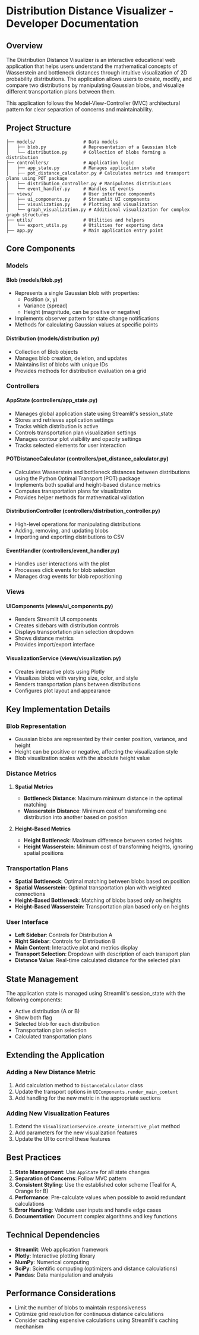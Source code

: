# Distribution Distance Visualizer - Developer Documentation

## Overview

The Distribution Distance Visualizer is an interactive educational web application that helps users understand the mathematical concepts of Wasserstein and bottleneck distances through intuitive visualization of 2D probability distributions. The application allows users to create, modify, and compare two distributions by manipulating Gaussian blobs, and visualize different transportation plans between them.

This application follows the Model-View-Controller (MVC) architectural pattern for clear separation of concerns and maintainability.

## Project Structure

```
├── models/                  # Data models
│   ├── blob.py              # Representation of a Gaussian blob
│   └── distribution.py      # Collection of blobs forming a distribution
├── controllers/             # Application logic
│   ├── app_state.py         # Manages application state
│   ├── pot_distance_calculator.py # Calculates metrics and transport plans using POT package
│   ├── distribution_controller.py # Manipulates distributions
│   └── event_handler.py     # Handles UI events
├── views/                   # User interface components
│   ├── ui_components.py     # Streamlit UI components
│   ├── visualization.py     # Plotting and visualization
│   └── graph_visualization.py # Additional visualization for complex graph structures
├── utils/                   # Utilities and helpers
│   └── export_utils.py      # Utilities for exporting data
├── app.py                   # Main application entry point
```

## Core Components

### Models

#### Blob (models/blob.py)
- Represents a single Gaussian blob with properties:
  - Position (x, y)
  - Variance (spread)
  - Height (magnitude, can be positive or negative)
- Implements observer pattern for state change notifications
- Methods for calculating Gaussian values at specific points

#### Distribution (models/distribution.py)
- Collection of Blob objects
- Manages blob creation, deletion, and updates
- Maintains list of blobs with unique IDs
- Provides methods for distribution evaluation on a grid

### Controllers

#### AppState (controllers/app_state.py)
- Manages global application state using Streamlit's session_state
- Stores and retrieves application settings
- Tracks which distribution is active
- Controls transportation plan visualization settings
- Manages contour plot visibility and opacity settings
- Tracks selected elements for user interaction

#### POTDistanceCalculator (controllers/pot_distance_calculator.py)
- Calculates Wasserstein and bottleneck distances between distributions using the Python Optimal Transport (POT) package
- Implements both spatial and height-based distance metrics
- Computes transportation plans for visualization
- Provides helper methods for mathematical validation

#### DistributionController (controllers/distribution_controller.py)
- High-level operations for manipulating distributions
- Adding, removing, and updating blobs
- Importing and exporting distributions to CSV

#### EventHandler (controllers/event_handler.py)
- Handles user interactions with the plot
- Processes click events for blob selection
- Manages drag events for blob repositioning

### Views

#### UIComponents (views/ui_components.py)
- Renders Streamlit UI components
- Creates sidebars with distribution controls
- Displays transportation plan selection dropdown
- Shows distance metrics
- Provides import/export interface

#### VisualizationService (views/visualization.py)
- Creates interactive plots using Plotly
- Visualizes blobs with varying size, color, and style
- Renders transportation plans between distributions
- Configures plot layout and appearance

## Key Implementation Details

### Blob Representation
- Gaussian blobs are represented by their center position, variance, and height
- Height can be positive or negative, affecting the visualization style
- Blob visualization scales with the absolute height value

### Distance Metrics
1. **Spatial Metrics**
   - **Bottleneck Distance**: Maximum minimum distance in the optimal matching
   - **Wasserstein Distance**: Minimum cost of transforming one distribution into another based on position

2. **Height-Based Metrics**
   - **Height Bottleneck**: Maximum difference between sorted heights
   - **Height Wasserstein**: Minimum cost of transforming heights, ignoring spatial positions

### Transportation Plans
- **Spatial Bottleneck**: Optimal matching between blobs based on position
- **Spatial Wasserstein**: Optimal transportation plan with weighted connections
- **Height-Based Bottleneck**: Matching of blobs based only on heights
- **Height-Based Wasserstein**: Transportation plan based only on heights

### User Interface
- **Left Sidebar**: Controls for Distribution A
- **Right Sidebar**: Controls for Distribution B
- **Main Content**: Interactive plot and metrics display
- **Transport Selection**: Dropdown with description of each transport plan
- **Distance Value**: Real-time calculated distance for the selected plan

## State Management

The application state is managed using Streamlit's session_state with the following components:
- Active distribution (A or B)
- Show both flag
- Selected blob for each distribution
- Transportation plan selection
- Calculated transportation plans

## Extending the Application

### Adding a New Distance Metric
1. Add calculation method to `DistanceCalculator` class
2. Update the transport options in `UIComponents.render_main_content`
3. Add handling for the new metric in the appropriate sections

### Adding New Visualization Features
1. Extend the `VisualizationService.create_interactive_plot` method
2. Add parameters for the new visualization features
3. Update the UI to control these features

## Best Practices

1. **State Management**: Use `AppState` for all state changes
2. **Separation of Concerns**: Follow MVC pattern
3. **Consistent Styling**: Use the established color scheme (Teal for A, Orange for B)
4. **Performance**: Pre-calculate values when possible to avoid redundant calculations
5. **Error Handling**: Validate user inputs and handle edge cases
6. **Documentation**: Document complex algorithms and key functions

## Technical Dependencies

- **Streamlit**: Web application framework
- **Plotly**: Interactive plotting library
- **NumPy**: Numerical computing
- **SciPy**: Scientific computing (optimizers and distance calculations)
- **Pandas**: Data manipulation and analysis

## Performance Considerations

- Limit the number of blobs to maintain responsiveness
- Optimize grid resolution for continuous distance calculations
- Consider caching expensive calculations using Streamlit's caching mechanism
